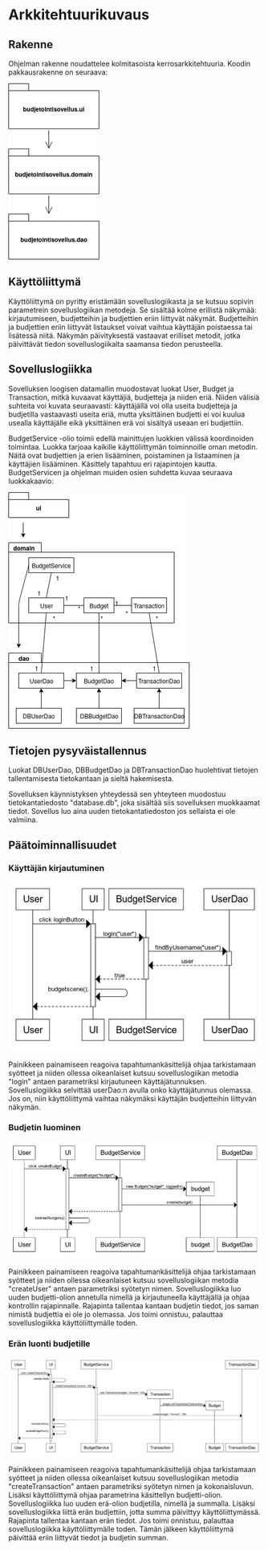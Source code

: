 # Arkkitehtuurikuvaus

## Rakenne

Ohjelman rakenne noudattelee kolmitasoista kerrosarkkitehtuuria. Koodin pakkausrakenne on seuraava:

![alt text](https://github.com/parissak/ot-harjoitustyo/blob/master/dokumentaatio/kuvat/rakenne.png)


## Käyttöliittymä

Käyttöliittymä on pyritty eristämään sovelluslogiikasta ja se kutsuu sopivin parametrein sovelluslogiikan metodeja. Se sisältää kolme erillistä näkymää: kirjautumiseen, budjetteihin ja budjettien eriin liittyvät näkymät. Budjetteihin ja budjettien eriin liittyvät listaukset voivat vaihtua käyttäjän poistaessa tai lisätessä niitä. Näkymän päivityksestä vastaavat erilliset metodit, jotka päivittävät tiedon sovelluslogiikalta saamansa tiedon perusteella.


## Sovelluslogiikka
Sovelluksen loogisen datamallin muodostavat luokat User, Budget ja Transaction, mitkä kuvaavat käyttäjiä, budjetteja ja niiden eriä. Niiden välisiä suhteita voi kuvata seuraavasti: käyttäjällä voi olla useita budjetteja ja budjetilla vastaavasti useita eriä, mutta yksittäinen budjetti ei voi kuulua usealla käyttäjälle eikä yksittäinen erä voi sisältyä useaan eri budjettiin.

BudgetService -olio toimii edellä mainittujen luokkien välissä koordinoiden toimintaa. Luokka tarjoaa kaikille käyttöliittymän toiminnoille oman metodin. Näitä ovat budjettien ja erien lisääminen, poistaminen ja listaaminen ja käyttäjien lisääminen. Käsittely tapahtuu eri rajapintojen kautta. BudgetServicen ja ohjelman muiden osien suhdetta kuvaa seuraava luokkakaavio:

![alt text](https://github.com/parissak/ot-harjoitustyo/blob/master/dokumentaatio/kuvat/luokkakaavio.png)


## Tietojen pysyväistallennus
Luokat DBUserDao, DBBudgetDao ja DBTransactionDao huolehtivat tietojen tallentamisesta tietokantaan ja sieltä hakemisesta. 

Sovelluksen käynnistyksen yhteydessä sen yhteyteen muodostuu tietokantatiedosto "database.db", joka sisältää siis sovelluksen muokkaamat tiedot. Sovellus luo aina uuden tietokantatiedoston jos sellaista ei ole valmiina.


## Päätoiminnallisuudet

### Käyttäjän kirjautuminen 
![alt text](https://github.com/parissak/ot-harjoitustyo/blob/master/dokumentaatio/kuvat/kirjautuminen.png)

Painikkeen painamiseen reagoiva tapahtumankäsittelijä ohjaa tarkistamaan syötteet ja niiden ollessa oikeanlaiset kutsuu sovelluslogiikan metodia "login" antaen parametriksi kirjautuneen käyttäjätunnuksen. Sovelluslogiikka selvittää userDao:n avulla onko käyttäjätunnus olemassa. Jos on, niin käyttöliittymä vaihtaa näkymäksi käyttäjän budjetteihin liittyvän näkymän.

### Budjetin luominen
![alt text](https://github.com/parissak/ot-harjoitustyo/blob/master/dokumentaatio/kuvat/Budjetin_luominen.png)


Painikkeen painamiseen reagoiva tapahtumankäsittelijä ohjaa tarkistamaan syötteet ja niiden ollessa oikeanlaiset kutsuu sovelluslogiikan metodia "createUser" antaen parametriksi syötetyn nimen. Sovelluslogiikka luo uuden budjetti-olion annetulla nimellä ja kirjautuneella käyttäjällä ja ohjaa kontrollin rajapinnalle. Rajapinta tallentaa kantaan budjetin tiedot, jos saman nimistä budjettia ei ole jo olemassa. Jos toimi onnistuu, palauttaa sovelluslogiikka käyttöliittymälle toden. 

### Erän luonti budjetille
![alt text](https://github.com/parissak/ot-harjoitustyo/blob/master/dokumentaatio/kuvat/eran_luonti.png)

Painikkeen painamiseen reagoiva tapahtumankäsittelijä ohjaa tarkistamaan syötteet ja niiden ollessa oikeanlaiset kutsuu sovelluslogiikan metodia "createTransaction" antaen parametriksi syötetyn nimen ja kokonaisluvun. Lisäksi käyttöliittymä ohjaa parametrina käsittellyn budjetti-olion. Sovelluslogiikka luo uuden erä-olion budjetilla, nimellä ja summalla. Lisäksi sovelluslogiikka liittä erän budjettiin, jotta summa päivittyy käyttöliittymässä. Rajapinta tallentaa kantaan erän tiedot. Jos toimi onnistuu, palauttaa sovelluslogiikka käyttöliittymälle toden. Tämän jälkeen käyttöliittymä päivittää eriin liittyvät tiedot ja budjetin summan. 
